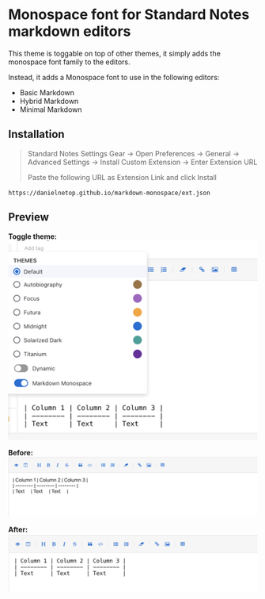 # Monospace font for Standard Notes markdown editors

This theme is toggable on top of other themes, it simply adds the monospace font family to the editors.

Instead, it adds a Monospace font to use in the following editors:
- Basic Markdown
- Hybrid Markdown
- Minimal Markdown

## Installation
> Standard Notes Settings Gear -> Open Preferences -> General -> Advanced Settings -> Install Custom Extension -> Enter Extension URL
>
>Paste the following URL as Extension Link and click Install

```
https://danielnetop.github.io/markdown-monospace/ext.json
```

## Preview
**Toggle theme:**
![Example of the theme toggle](examples/preview.png)

**Before:**
![Example of the before theme](examples/before.png)

**After:**
![Example of the after theme](examples/after.png)
